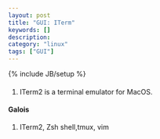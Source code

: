 ```yaml
---
layout: post
title: "GUI: ITerm"
keywords: []
description: 
category: "linux"
tags: ["GUI"]
---
```

{% include JB/setup %}


####
1. ITerm2 is a terminal emulator for MacOS.



#### Galois
1. ITerm2, Zsh shell,tmux, vim



